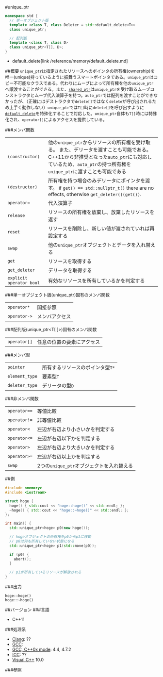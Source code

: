 #unique_ptr
```cpp
namespace std {
  // 単一オブジェクト版
  template <class T, class Deleter = std::default_delete<T>>
  class unique_ptr;

  // 配列版
  template <class T, class D>
  class unique_ptr<T[], D>;
}
```
* default_delete[link /reference/memory/default_delete.md]

##概要
`unique_ptr`は指定されたリソースへのポインタの所有権(ownership)を唯一(unique)持っているように振舞うスマートポインタである。`unique_ptr`はコピー不可能なクラスである。代わりにムーブによって所有権を他の`unique_ptr` へ譲渡することができる。また、[`shared_ptr`](/reference/memory/shared_ptr.md)は`unique_ptr`を受け取るムーブコンストラクタとムーブ代入演算子を持つ。`auto_ptr`では配列を渡すことができなかったが、（正確にはデストラクタで`delete[]`ではなく`delete`が呼び出されるため上手く動作しない）`unique_ptr`では`T[]`時に`delete[]`を呼び出すように[`default_delete`](/reference/memory/default_delete.md)を特殊化することで対応した。`unique_ptr`自体も`T[]`時には特殊化され、`operator[]`によるアクセスを提供している。

###メンバ関数

| | |
|-------------------------------------|------------------------------------------------------------------------------------------------------------------------------------------------------------------------------------------------------------------------------------------------------------------------------------------------------------------------------------|
| `(constructor)` | 他の`unique_ptr`からリソースの所有権を受け取る。 また、デリータを渡すことも可能である。 C++11から非推奨となった`auto_ptr`にも対応しているため、`auto_ptr`の持つ所有権を`unique_ptr`に渡すことも可能である |
| `(destructor)` | 所有権を持つ場合のみデリータにポインタを渡す。 if `get() == std::nullptr_t()` there are no effects, otherwise `get_deleter()(get())`. |
| `operator=` | 代入演算子 |
| `release` | リソースの所有権を放棄し、放棄したリソースを返す |
| `reset` | リソースを削除し、新しい値が渡されていれば再設定する |
| `swap` | 他の`unique_ptr`オブジェクトとデータを入れ替える |
| `get` | リソースを取得する |
| `get_deleter` | デリータを取得する |
| `explicit operator bool` | 有効なリソースを所有しているかを判定する |

###単一オブジェクト版(unique_ptr<T>)固有のメンバ関数

| | |
|-------------------------|-----------------------|
| `operator*` | 間接参照 |
| `operator->` | メンバアクセス |

###配列版(unique_ptr<T[ ]>)固有のメンバ関数

| | |
|-------------------------|-----------------------------------------|
| `operator[]` | 任意の位置の要素にアクセス |

###メンバ型

| | |
|---------------------------|-----------------------------------------------------------|
| `pointer` | 所有するリソースのポインタ型`T*` |
| `element_type` | 要素型`T` |
| `deleter_type` | デリータの型`D` |

###非メンバ関数

| | |
|-------------------------|--------------------------------------------------------------------|
| `operator==` | 等値比較 |
| `operator!=` | 非等値比較 |
| `operator<` | 左辺が右辺より小さいかを判定する |
| `operator<=` | 左辺が右辺以下かを判定する |
| `operator>` | 左辺が右辺より大きいかを判定する |
| `operator>=` | 左辺が右辺以上かを判定する |
| `swap` | 2つの`unique_ptr`オブジェクトを入れ替える |


##例
```cpp
#include <memory>
#include <iostream>

struct hoge {
  hoge() { std::cout << "hoge::hoge()" << std::endl; };
  ~hoge() { std::cout << "hoge::~hoge()" << std::endl; };
};

int main() {
  std::unique_ptr<hoge> p0(new hoge());

  // hogeオブジェクトの所有権をp0からp1に移動
  // p0は何も所有していない状態になる
  std::unique_ptr<hoge> p1(std::move(p0));

  if (p0) {
    abort();
  }

  // p1が所有しているリソースが解放される
}
```

###出力
```
hoge::hoge()
hoge::~hoge()
```

##バージョン
###言語
- C++11

###処理系
- [Clang](/implementation#clang.md): ??
- [GCC](/implementation#gcc.md): 
- [GCC, C++0x mode](/implementation#gcc.md): 4.4, 4.7.2
- [ICC](/implementation#icc.md): ??
- [Visual C++](/implementation#visual_cpp.md) 10.0


###参照


